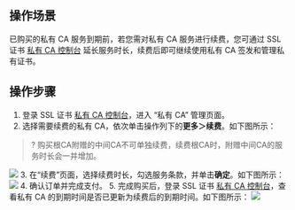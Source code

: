 ## 操作场景
已购买的私有 CA 服务到期前，若您需对私有 CA 服务进行续费，您可通过 SSL 证书 [私有 CA 控制台](https://console.cloud.tencent.com/private-ca) 延长服务时长，续费后即可继续使用私有 CA 签发和管理私有证书。

## 操作步骤
1. 登录 SSL 证书 [私有 CA 控制台](https://console.cloud.tencent.com/private-ca)，进入 “私有 CA” 管理页面。
2. 选择需要续费的私有 CA，依次单击操作列下的**更多＞续费**。如下图所示：
>? 购买根CA附赠的中间CA不可单独续费，续费根CA时，附赠中间CA的服务时长会一并增加。
> 
![](https://qcloudimg.tencent-cloud.cn/raw/af6df78b2e033576f77f6490a000449f.png)
3. 在“续费”页面，选择续费时长，勾选服务条款，并单击**确定**。如下图所示：
![](https://qcloudimg.tencent-cloud.cn/raw/c8b733a416131e9b26060e3d1123e1ec.png)
4. 确认订单并完成支付。
5. 完成购买后，登录 SSL 证书 [私有 CA 控制台](https://console.cloud.tencent.com/private-ca)，查看私有 CA 的到期时间是否已更新为续费后的到期时间。如下图所示：
![](https://qcloudimg.tencent-cloud.cn/raw/799edfaca7d4b509ea26072657a59a20.png)
